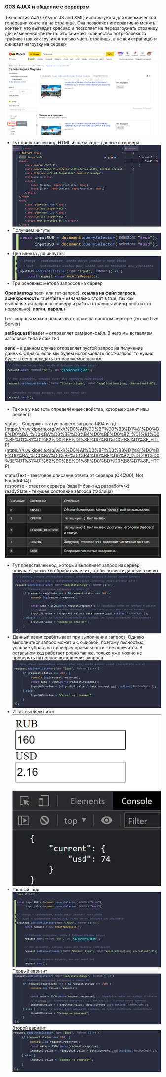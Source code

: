 ### **003 AJAX и общение с сервером**

Технология AJAX (Async JS and XML) используется для динамической генерации контента на странице. Она позволяет интерактивно менять контент, что выглядит красиво и позволяет не перезагружать страницу для изменения контента. Это снижает количество потребляемого трафика (так как грузится только часть страницы, а не вся страница) и снижает нагрузку на сервер

![](../_png/Pasted%20image%2020220909180338.png)
- Тут представлен код HTML и слева код – данные с сервера
![](../_png/Pasted%20image%2020220909180345.png)
- Получаем инпуты
![](../_png/Pasted%20image%2020220909180349.png)
- Два ивента для инпутов:
![](../_png/Pasted%20image%2020220909180352.png)
- Три основных метода запросов на сервер

**Open**(**метод**(пост- или гет-запрос), **ссылка на файл запроса**, **асинхронность** (true/false – изначально стоит в true, так как выполняется запрос к серверу и работа страницы асинхронно и это нормально), **логин**, **пароль**)

Гет-запросы можно реализовать даже на простом сервере (тот же Live Server)

**setRequestHeader** – отправляет сам json-файл. В него мы вставляем заголовок типа и сам тип

**send** – в данном случае отправляет пустой запрос на получение данных. Однако, если мы будем использовать пост-запрос, то нужно будет в сенд передать отправляемые данные
![](../_png/Pasted%20image%2020220909180359.png)
- Так же у нас есть определённые свойства, которые хранит наш реквест:

status - Содержит статус нашего запроса (404 и тд) - [https://ru.wikipedia.org/wiki/%D0%A1%D0%BF%D0%B8%D1%81%D0%BE%D0%BA_%D0%BA%D0%BE%D0%B4%D0%BE%D0%B2_%D1%81%D0%BE%D1%81%D1%82%D0%BE%D1%8F%D0%BD%D0%B8%D1%8F_HTTP](https://ru.wikipedia.org/wiki/%D0%A1%D0%BF%D0%B8%D1%81%D0%BE%D0%BA_%D0%BA%D0%BE%D0%B4%D0%BE%D0%B2_%D1%81%D0%BE%D1%81%D1%82%D0%BE%D1%8F%D0%BD%D0%B8%D1%8F_HTTP)

statusText - текстовое описание ответа от сервера (OK(200), Not Found(404))  
response - ответ от сервера (задаёт бэк-энд разработчик)  
readyState - текущее состояние запроса (таблица)
![](../_png/Pasted%20image%2020220909180405.png)
- Тут представлен код, который выполняет запрос на сервер, получает данные и обрабатывает их, чтобы вывести данные в инпут
![](../_png/Pasted%20image%2020220909180410.png)
- Данный ивент срабатывает при выполнении запроса. Однако выполниться запрос может и с ошибкой, поэтому полностью условие убрать на проверку правильности – не получится. В остальном код работает ровно так же, только уже можно не проверять на полное выполнение запроса
![](../_png/Pasted%20image%2020220909180416.png)
- И так выглядит итог
![](../_png/Pasted%20image%2020220909180420.png)
- Полный код:
![](../_png/Pasted%20image%2020220909180425.png)
Первый вариант
![](../_png/Pasted%20image%2020220909180430.png)
Второй вариант
![](../_png/Pasted%20image%2020220909180433.png)